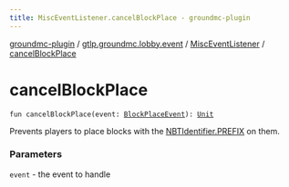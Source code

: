 ```yaml
---
title: MiscEventListener.cancelBlockPlace - groundmc-plugin
---
```


[groundmc-plugin](../../index.html) / [gtlp.groundmc.lobby.event](../index.html) / [MiscEventListener](index.html) / [cancelBlockPlace](.)

# cancelBlockPlace

`fun cancelBlockPlace(event: `[`BlockPlaceEvent`](https://hub.spigotmc.org/javadocs/spigot/org/bukkit/event/block/BlockPlaceEvent.html)`): `[`Unit`](https://kotlinlang.org/api/latest/jvm/stdlib/kotlin/-unit/index.html)

Prevents players to place blocks with the [NBTIdentifier.PREFIX](../../gtlp.groundmc.lobby.enums/-n-b-t-identifier/-p-r-e-f-i-x.html) on them.

### Parameters

`event` - the event to handle
